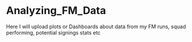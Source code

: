 # Analyzing_FM_Data
Here I will upload plots or Dashboards about data from my FM runs, squad performing, potential signings stats etc
